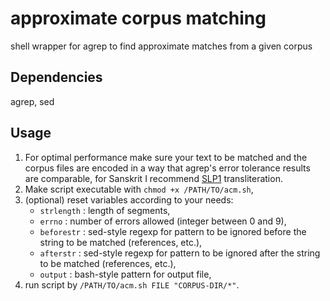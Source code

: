 # approximate corpus matching
shell wrapper for agrep to find approximate matches from a given corpus

## Dependencies
agrep, sed

## Usage
1. For optimal performance make sure your text to be matched and the corpus files are encoded in a way that agrep's error tolerance results are comparable, for Sanskrit I recommend [SLP1](https://en.wikipedia.org/wiki/SLP1) transliteration.
2. Make script executable with `chmod +x /PATH/TO/acm.sh`,
3. (optional) reset variables according to your needs:
   - `strlength` : length of segments,
   - `errno` : number of errors allowed (integer between 0 and 9),
   - `beforestr` : sed-style regexp for pattern to be ignored before the string to be matched (references, etc.),
   - `afterstr` : sed-style regexp for pattern to be ignored after the string to be matched (references, etc.),
   - `output` : bash-style pattern for output file,
4. run script by `/PATH/TO/acm.sh FILE "CORPUS-DIR/*"`.